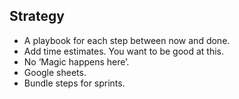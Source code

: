 ## Strategy

- A playbook for each step between now and done.
- Add time estimates. You want to be good at this.
- No ‘Magic happens here’.
- Google sheets.
- Bundle steps for sprints.
